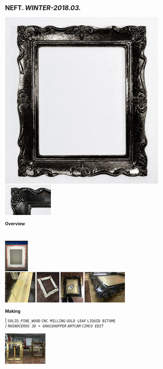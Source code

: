 
## NEFT. _WINTER-2018.03._  
![NEFT](/projects/NEFT/100.jpg)<a href="https://ewwgene.github.io/projects/NEFT/111.jpg"><img src="/projects/NEFT/111.jpg" height="100"></a> 
<br>  
**Overview**  
 
<br><br>
<a href="https://ewwgene.github.io/projects/NEFT/Making/201.jpg"><img src="/projects/NEFT/Making/201.jpg" height="100"></a> <br><a href="https://ewwgene.github.io/projects/NEFT/Making/303.jpg"><img src="/projects/NEFT/Making/303.jpg" height="100"></a> <a href="https://ewwgene.github.io/projects/NEFT/Making/305.jpg"><img src="/projects/NEFT/Making/305.jpg" height="100"></a> <a href="https://ewwgene.github.io/projects/NEFT/Making/307.jpg"><img src="/projects/NEFT/Making/307.jpg" height="100"></a> <a href="https://ewwgene.github.io/projects/NEFT/Making/309.jpg"><img src="/projects/NEFT/Making/309.jpg" height="100"></a> <br>  
**Making**  
  
|
`SOLID_PINE_WOOD` `CNC MILLING` `GOLD LEAF` `LIQUID BITUME`   
/
_`RHINOCEROS 3D + GRASSHOPPER`_ _`ARTCAM`_ _`CIMCO EDIT`_   
<br>
<a href="https://ewwgene.github.io/projects/NEFT/300.jpg"><img src="/projects/NEFT/300.jpg" height="100"></a> 
<br>

